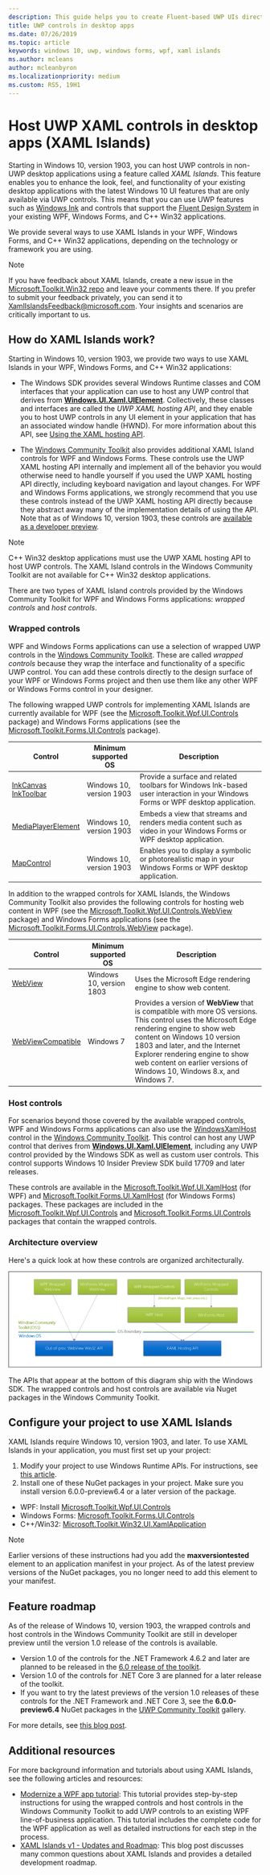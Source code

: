 ```yaml
---
description: This guide helps you to create Fluent-based UWP UIs directly in your WPF and Windows Forms applications
title: UWP controls in desktop apps
ms.date: 07/26/2019
ms.topic: article
keywords: windows 10, uwp, windows forms, wpf, xaml islands
ms.author: mcleans
author: mcleanbyron
ms.localizationpriority: medium
ms.custom: RS5, 19H1
---
```


# Host UWP XAML controls in desktop apps (XAML Islands)

Starting in Windows 10, version 1903, you can host UWP controls in non-UWP desktop applications using a feature called *XAML Islands*. This feature enables you to enhance the look, feel, and functionality of your existing desktop applications with the latest Windows 10 UI features that are only available via UWP controls. This means that you can use UWP features such as [Windows Ink](/windows/uwp/design/input/pen-and-stylus-interactions) and controls that support the [Fluent Design System](/windows/uwp/design/fluent-design-system/index) in your existing WPF, Windows Forms, and C++ Win32 applications.

We provide several ways to use XAML Islands in your WPF, Windows Forms, and C++ Win32 applications, depending on the technology or framework you are using. 

> [!NOTE]
> If you have feedback about XAML Islands, create a new issue in the [Microsoft.Toolkit.Win32 repo](https://github.com/windows-toolkit/Microsoft.Toolkit.Win32/issues) and leave your comments there. If you prefer to submit your feedback privately, you can send it to XamlIslandsFeedback@microsoft.com. Your insights and scenarios are critically important to us.

## How do XAML Islands work?

Starting in Windows 10, version 1903, we provide two ways to use XAML Islands in your WPF, Windows Forms, and C++ Win32 applications:

* The Windows SDK provides several Windows Runtime classes and COM interfaces that your application can use to host any UWP control that derives from [**Windows.UI.Xaml.UIElement**](https://docs.microsoft.com/uwp/api/windows.ui.xaml.uielement). Collectively, these classes and interfaces are called the *UWP XAML hosting API*, and they enable you to host UWP controls in any UI element in your application that has an associated window handle (HWND). For more information about this API, see [Using the XAML hosting API](using-the-xaml-hosting-api.md).

* The [Windows Community Toolkit](https://docs.microsoft.com/windows/uwpcommunitytoolkit/) also provides additional XAML Island controls for WPF and Windows Forms. These controls use the UWP XAML hosting API internally and implement all of the behavior you would otherwise need to handle yourself if you used the UWP XAML hosting API directly, including keyboard navigation and layout changes. For WPF and Windows Forms applications, we strongly recommend that you use these controls instead of the UWP XAML hosting API directly because they abstract away many of the implementation details of using the API. Note that as of Windows 10, version 1903, these controls are [available as a developer preview](#feature-roadmap).

> [!NOTE]
> C++ Win32 desktop applications must use the UWP XAML hosting API to host UWP controls. The XAML Island controls in the Windows Community Toolkit are not available for C++ Win32 desktop applications.

There are two types of XAML Island controls provided by the Windows Community Toolkit for WPF and Windows Forms applications: *wrapped controls* and *host controls*. 

### Wrapped controls

WPF and Windows Forms applications can use a selection of wrapped UWP controls in the [Windows Community Toolkit](https://docs.microsoft.com/windows/uwpcommunitytoolkit/). These are called *wrapped controls* because they wrap the interface and functionality of a specific UWP control. You can add these controls directly to the design surface of your WPF or Windows Forms project and then use them like any other WPF or Windows Forms control in your designer.

The following wrapped UWP controls for implementing XAML Islands are currently available for WPF (see the [Microsoft.Toolkit.Wpf.UI.Controls](https://www.nuget.org/packages/Microsoft.Toolkit.Wpf.UI.Controls) package) and Windows Forms applications (see the [Microsoft.Toolkit.Forms.UI.Controls](https://www.nuget.org/packages/Microsoft.Toolkit.Forms.UI.Controls) package).

| Control | Minimum supported OS | Description |
|-----------------|-------------------------------|-------------|
| [InkCanvas](https://docs.microsoft.com/windows/communitytoolkit/controls/wpf-winforms/inkcanvas)<br>[InkToolbar](https://docs.microsoft.com/windows/communitytoolkit/controls/wpf-winforms/inktoolbar) | Windows 10, version 1903 | Provide a surface and related toolbars for Windows Ink-based user interaction in your Windows Forms or WPF desktop application. |
| [MediaPlayerElement](https://docs.microsoft.com/windows/communitytoolkit/controls/wpf-winforms/mediaplayerelement) | Windows 10, version 1903 | Embeds a view that streams and renders media content such as video in your Windows Forms or WPF desktop application. |
| [MapControl](https://docs.microsoft.com/windows/communitytoolkit/controls/wpf-winforms/mapcontrol) | Windows 10, version 1903 | Enables you to display a symbolic or photorealistic map in your Windows Forms or WPF desktop application. |

In addition to the wrapped controls for XAML Islands, the Windows Community Toolkit also provides the following controls for hosting web content in WPF (see the [Microsoft.Toolkit.Wpf.UI.Controls.WebView](https://www.nuget.org/packages/Microsoft.Toolkit.Wpf.UI.Controls.WebView) package) and Windows Forms applications (see the [Microsoft.Toolkit.Forms.UI.Controls.WebView](https://www.nuget.org/packages/Microsoft.Toolkit.Forms.UI.Controls.WebView) package).

| Control | Minimum supported OS | Description |
|-----------------|-------------------------------|-------------|
| [WebView](https://docs.microsoft.com/windows/communitytoolkit/controls/wpf-winforms/webview) | Windows 10, version 1803 | Uses the Microsoft Edge rendering engine to show web content. |
| [WebViewCompatible](https://docs.microsoft.com/windows/communitytoolkit/controls/wpf-winforms/webviewcompatible) | Windows 7 | Provides a version of **WebView** that is compatible with more OS versions. This control uses the Microsoft Edge rendering engine to show web content on Windows 10 version 1803 and later, and the Internet Explorer rendering engine to show web content on earlier versions of Windows 10, Windows 8.x, and Windows 7. |

### Host controls

For scenarios beyond those covered by the available wrapped controls, WPF and Windows Forms applications can also use the [WindowsXamlHost](https://docs.microsoft.com/windows/communitytoolkit/controls/wpf-winforms/windowsxamlhost) control in the [Windows Community Toolkit](https://docs.microsoft.com/windows/uwpcommunitytoolkit/). This control can host any UWP control that derives from [**Windows.UI.Xaml.UIElement**](https://docs.microsoft.com/uwp/api/windows.ui.xaml.uielement), including any UWP control provided by the Windows SDK as well as custom user controls. This control supports Windows 10 Insider Preview SDK build 17709 and later releases.

These controls are available in the [Microsoft.Toolkit.Wpf.UI.XamlHost](https://www.nuget.org/packages/Microsoft.Toolkit.Wpf.UI.XamlHost) (for WPF) and [Microsoft.Toolkit.Forms.UI.XamlHost](https://www.nuget.org/packages/Microsoft.Toolkit.Forms.UI.XamlHost) (for Windows Forms) packages. These packages are included in the [Microsoft.Toolkit.Wpf.UI.Controls](https://www.nuget.org/packages/Microsoft.Toolkit.Wpf.UI.Controls) and [Microsoft.Toolkit.Forms.UI.Controls](https://www.nuget.org/packages/Microsoft.Toolkit.Forms.UI.Controls) packages that contain the wrapped controls.

### Architecture overview

Here's a quick look at how these controls are organized architecturally.

![Host control Architecture](images/xaml-islands/host-controls.png)

The APIs that appear at the bottom of this diagram ship with the Windows SDK. The wrapped controls and host controls are available via Nuget packages in the Windows Community Toolkit.

<span id="requirements" />

## Configure your project to use XAML Islands

XAML Islands require Windows 10, version 1903, and later. To use XAML Islands in your application, you must first set up your project:

1. Modify your project to use Windows Runtime APIs. For instructions, see [this article](desktop-to-uwp-enhance.md#set-up-your-project).
2. Install one of these NuGet packages in your project. Make sure you install version 6.0.0-preview6.4 or a later version of the package.
  * WPF: Install [Microsoft.Toolkit.Wpf.UI.Controls](https://www.nuget.org/packages/Microsoft.Toolkit.Wpf.UI.Controls)
  * Windows Forms: [Microsoft.Toolkit.Forms.UI.Controls](https://www.nuget.org/packages/Microsoft.Toolkit.Forms.UI.Controls)
  * C++/Win32: [Microsoft.Toolkit.Win32.UI.XamlApplication](https://www.nuget.org/packages/Microsoft.Toolkit.Win32.UI.XamlApplication)

> [!NOTE]
> Earlier versions of these instructions had you add the **maxversiontested** element to an application manifest in your project. As of the latest preview versions of the NuGet packages, you no longer need to add this element to your manifest.

## Feature roadmap

As of the release of Windows 10, version 1903, the wrapped controls and host controls in the Windows Community Toolkit are still in developer preview until the version 1.0 release of the controls is available.

* Version 1.0 of the controls for the .NET Framework 4.6.2 and later are planned to be released in the [6.0 release of the toolkit](https://github.com/windows-toolkit/WindowsCommunityToolkit/milestones).
* Version 1.0 of the controls for .NET Core 3 are planned for a later release of the toolkit.
* If you want to try the latest previews of the version 1.0 releases of these controls for the .NET Framework and .NET Core 3, see the **6.0.0-preview6.4** NuGet packages in the [UWP Community Toolkit](https://dotnet.myget.org/gallery/uwpcommunitytoolkit) gallery.

For more details, see [this blog post](https://blogs.windows.com/windowsdeveloper/2019/06/13/xaml-islands-v1-updates-and-roadmap).

## Additional resources

For more background information and tutorials about using XAML Islands, see the following articles and resources:

* [Modernize a WPF app tutorial](modernize-wpf-tutorial.md): This tutorial provides step-by-step instructions for using the wrapped controls and host controls in the Windows Community Toolkit to add UWP controls to an existing WPF line-of-business application. This tutorial includes the complete code for the WPF application as well as detailed instructions for each step in the process.
* [XAML Islands v1 - Updates and Roadmap](https://blogs.windows.com/windowsdeveloper/2019/06/13/xaml-islands-v1-updates-and-roadmap): This blog post discusses many common questions about XAML Islands and provides a detailed development roadmap.
